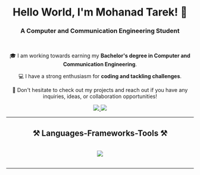 <h1 align="center">
    Hello World, I'm Mohanad Tarek! 👋
</h1>

<h3 align="center">A Computer and Communication Engineering Student</h3>

<br/>

<div align="center">

🎓 I am working towards earning my **Bachelor's degree in Computer and Communication Engineering**.

💻 I have a strong enthusiasm for **coding and tackling challenges**.

🤝 Don't hesitate to check out my projects and reach out if you have any inquiries, ideas, or collaboration opportunities!

</div>

<div align="center"> 
  <a href="mailto:mohanadtariq12@gmail.com">
    <img src="https://img.shields.io/badge/Gmail-333333?style=for-the-badge&logo=gmail&logoColor=red" />
  </a>
  <a href="https://www.linkedin.com/in/mohanad-tarek-elmahalawy-bba202270" target="_blank">
    <img src="https://img.shields.io/badge/LinkedIn-0077B5?style=for-the-badge&logo=linkedin&logoColor=white" target="_blank" />
  </a>
</div>

<hr/>

<h2 align="center">⚒️ Languages-Frameworks-Tools ⚒️</h2>
<br/>
<div align="center">
    <img src="https://skillicons.dev/icons?i=python,c,cpp,javascript,html,css,git,github,vscode,visualstudio,mysql,react" />
</div>

<br/>
<hr/>


